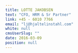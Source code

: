 ```yaml
---
title: LOTTE JAKOBSEN
text: "CFO, HRM & Sr Partner"
link: +45 - 6010 7766
email: "lj@hjaltelinstahl.com"
white: null
cmsUserSlug: ""
date: 2016-03-09 
position: null
---
```



